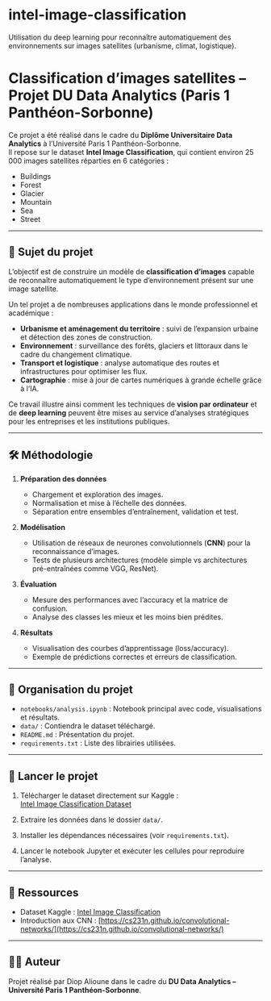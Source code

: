 # intel-image-classification
Utilisation du deep learning pour reconnaître automatiquement des environnements sur images satellites (urbanisme, climat, logistique).


# Classification d’images satellites – Projet DU Data Analytics (Paris 1 Panthéon-Sorbonne)

Ce projet a été réalisé dans le cadre du **Diplôme Universitaire Data Analytics** à l’Université Paris 1 Panthéon-Sorbonne.  
Il repose sur le dataset **Intel Image Classification**, qui contient environ 25 000 images satellites réparties en 6 catégories :  

- Buildings  
- Forest  
- Glacier  
- Mountain  
- Sea  
- Street  

---

## 🎯 Sujet du projet

L’objectif est de construire un modèle de **classification d’images** capable de reconnaître automatiquement le type d’environnement présent sur une image satellite.  

Un tel projet a de nombreuses applications dans le monde professionnel et académique :  

- **Urbanisme et aménagement du territoire** : suivi de l’expansion urbaine et détection des zones de construction.  
- **Environnement** : surveillance des forêts, glaciers et littoraux dans le cadre du changement climatique.  
- **Transport et logistique** : analyse automatique des routes et infrastructures pour optimiser les flux.  
- **Cartographie** : mise à jour de cartes numériques à grande échelle grâce à l’IA.  

Ce travail illustre ainsi comment les techniques de **vision par ordinateur** et de **deep learning** peuvent être mises au service d’analyses stratégiques pour les entreprises et les institutions publiques.  

---

## 🛠️ Méthodologie

1. **Préparation des données**  
   - Chargement et exploration des images.  
   - Normalisation et mise à l’échelle des données.  
   - Séparation entre ensembles d’entraînement, validation et test.  

2. **Modélisation**  
   - Utilisation de réseaux de neurones convolutionnels (**CNN**) pour la reconnaissance d’images.  
   - Tests de plusieurs architectures (modèle simple vs architectures pré-entraînées comme VGG, ResNet).  

3. **Évaluation**  
   - Mesure des performances avec l’accuracy et la matrice de confusion.  
   - Analyse des classes les mieux et les moins bien prédites.  

4. **Résultats**  
   - Visualisation des courbes d’apprentissage (loss/accuracy).  
   - Exemple de prédictions correctes et erreurs de classification.  

---

## 📂 Organisation du projet

- `notebooks/analysis.ipynb` : Notebook principal avec code, visualisations et résultats.  
- `data/` : Contiendra le dataset téléchargé.  
- `README.md` : Présentation du projet.  
- `requirements.txt` : Liste des librairies utilisées.  

---

## 🚀 Lancer le projet

1. Télécharger le dataset directement sur Kaggle :  
   [Intel Image Classification Dataset](https://www.kaggle.com/datasets/puneet6060/intel-image-classification)  

2. Extraire les données dans le dossier `data/`.  

3. Installer les dépendances nécessaires (voir `requirements.txt`).  

4. Lancer le notebook Jupyter et exécuter les cellules pour reproduire l’analyse.  

---

## 🔗 Ressources

- Dataset Kaggle : [Intel Image Classification](https://www.kaggle.com/datasets/puneet6060/intel-image-classification)  
- Introduction aux CNN : [https://cs231n.github.io/convolutional-networks/](https://cs231n.github.io/convolutional-networks/)  

---

## 👩‍🎓 Auteur

Projet réalisé par Diop Alioune dans le cadre du **DU Data Analytics – Université Paris 1 Panthéon-Sorbonne**.  
